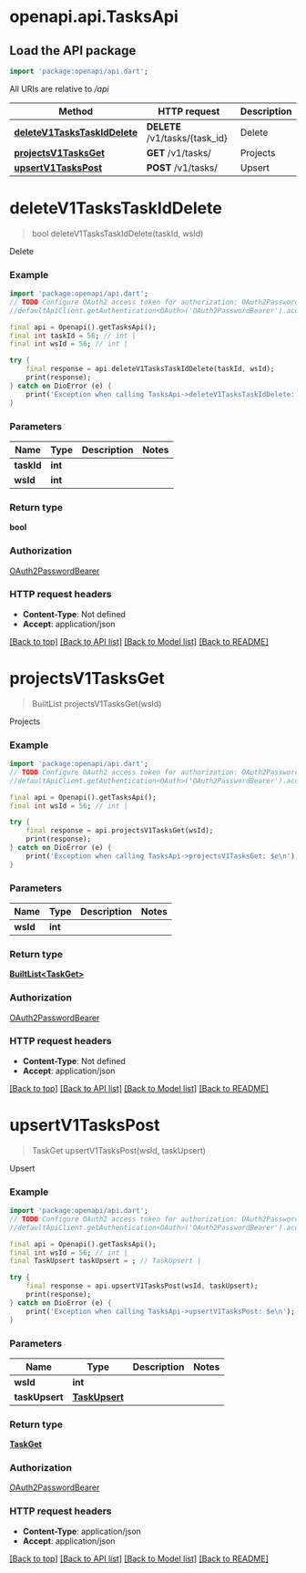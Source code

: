 # openapi.api.TasksApi

## Load the API package
```dart
import 'package:openapi/api.dart';
```

All URIs are relative to */api*

Method | HTTP request | Description
------------- | ------------- | -------------
[**deleteV1TasksTaskIdDelete**](TasksApi.md#deletev1taskstaskiddelete) | **DELETE** /v1/tasks/{task_id} | Delete
[**projectsV1TasksGet**](TasksApi.md#projectsv1tasksget) | **GET** /v1/tasks/ | Projects
[**upsertV1TasksPost**](TasksApi.md#upsertv1taskspost) | **POST** /v1/tasks/ | Upsert


# **deleteV1TasksTaskIdDelete**
> bool deleteV1TasksTaskIdDelete(taskId, wsId)

Delete

### Example
```dart
import 'package:openapi/api.dart';
// TODO Configure OAuth2 access token for authorization: OAuth2PasswordBearer
//defaultApiClient.getAuthentication<OAuth>('OAuth2PasswordBearer').accessToken = 'YOUR_ACCESS_TOKEN';

final api = Openapi().getTasksApi();
final int taskId = 56; // int | 
final int wsId = 56; // int | 

try {
    final response = api.deleteV1TasksTaskIdDelete(taskId, wsId);
    print(response);
} catch on DioError (e) {
    print('Exception when calling TasksApi->deleteV1TasksTaskIdDelete: $e\n');
}
```

### Parameters

Name | Type | Description  | Notes
------------- | ------------- | ------------- | -------------
 **taskId** | **int**|  | 
 **wsId** | **int**|  | 

### Return type

**bool**

### Authorization

[OAuth2PasswordBearer](../README.md#OAuth2PasswordBearer)

### HTTP request headers

 - **Content-Type**: Not defined
 - **Accept**: application/json

[[Back to top]](#) [[Back to API list]](../README.md#documentation-for-api-endpoints) [[Back to Model list]](../README.md#documentation-for-models) [[Back to README]](../README.md)

# **projectsV1TasksGet**
> BuiltList<TaskGet> projectsV1TasksGet(wsId)

Projects

### Example
```dart
import 'package:openapi/api.dart';
// TODO Configure OAuth2 access token for authorization: OAuth2PasswordBearer
//defaultApiClient.getAuthentication<OAuth>('OAuth2PasswordBearer').accessToken = 'YOUR_ACCESS_TOKEN';

final api = Openapi().getTasksApi();
final int wsId = 56; // int | 

try {
    final response = api.projectsV1TasksGet(wsId);
    print(response);
} catch on DioError (e) {
    print('Exception when calling TasksApi->projectsV1TasksGet: $e\n');
}
```

### Parameters

Name | Type | Description  | Notes
------------- | ------------- | ------------- | -------------
 **wsId** | **int**|  | 

### Return type

[**BuiltList&lt;TaskGet&gt;**](TaskGet.md)

### Authorization

[OAuth2PasswordBearer](../README.md#OAuth2PasswordBearer)

### HTTP request headers

 - **Content-Type**: Not defined
 - **Accept**: application/json

[[Back to top]](#) [[Back to API list]](../README.md#documentation-for-api-endpoints) [[Back to Model list]](../README.md#documentation-for-models) [[Back to README]](../README.md)

# **upsertV1TasksPost**
> TaskGet upsertV1TasksPost(wsId, taskUpsert)

Upsert

### Example
```dart
import 'package:openapi/api.dart';
// TODO Configure OAuth2 access token for authorization: OAuth2PasswordBearer
//defaultApiClient.getAuthentication<OAuth>('OAuth2PasswordBearer').accessToken = 'YOUR_ACCESS_TOKEN';

final api = Openapi().getTasksApi();
final int wsId = 56; // int | 
final TaskUpsert taskUpsert = ; // TaskUpsert | 

try {
    final response = api.upsertV1TasksPost(wsId, taskUpsert);
    print(response);
} catch on DioError (e) {
    print('Exception when calling TasksApi->upsertV1TasksPost: $e\n');
}
```

### Parameters

Name | Type | Description  | Notes
------------- | ------------- | ------------- | -------------
 **wsId** | **int**|  | 
 **taskUpsert** | [**TaskUpsert**](TaskUpsert.md)|  | 

### Return type

[**TaskGet**](TaskGet.md)

### Authorization

[OAuth2PasswordBearer](../README.md#OAuth2PasswordBearer)

### HTTP request headers

 - **Content-Type**: application/json
 - **Accept**: application/json

[[Back to top]](#) [[Back to API list]](../README.md#documentation-for-api-endpoints) [[Back to Model list]](../README.md#documentation-for-models) [[Back to README]](../README.md)

